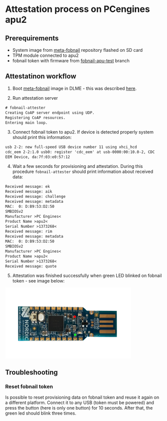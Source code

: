 # Attestation process on PCengines apu2

## Prerequirements

- System image from [meta-fobnail](link) repository flashed on SD card
- TPM module connected to apu2
- fobnail token with firmware from
[fobnail-apu-test](https://github.com/fobnail/fobnail/tree/fobnail-apu-test)
branch

## Attestatinon workflow

1. Boot [meta-fobnail](link) image in DLME - this was described
[here](running-os-in-dlme.md).

2. Run attestation server

```
# fobnail-attester 
Creating CoAP server endpoint using UDP.
Registering CoAP resources.
Entering main loop.
```

3. Connect fobnail token to apu2. If device is detected properly system should
print this information:

```
usb 2-2: new full-speed USB device number 11 using xhci_hcd
cdc_eem 2-2:1.0 usb0: register 'cdc_eem' at usb-0000:00:10.0-2, CDC EEM Device, da:7f:03:e0:57:12
```

4. Wait a few seconds for provisioning and attestation. During this procedure
`fobnail-attester` should print information about received data:

```
Received message: ek
Received message: aik
Received message: challenge
Received message: metadata
MAC:  0: D:B9:53:D2:50
SMBIOSv2
Manufacturer >PC Engines<
Product Name >apu2<
Serial Number >1373268<
Received message: rim
Received message: metadata
MAC:  0: D:B9:53:D2:50
SMBIOSv2
Manufacturer >PC Engines<
Product Name >apu2<
Serial Number >1373268<
Received message: quote
```

5. Attestation was finished successfully when green LED blinked on fobnail
token - see image below:

<img src="img/token-led.png" width="80%" />

## Troubleshooting

### Reset fobnail token

Is possible to reset provisioning data on fobnail token and reuse it again on
a different platform. Connect it to any USB (token must be powered) and press
the button (here is only one button) for 10 seconds. After that, the green led
should blink three times.
